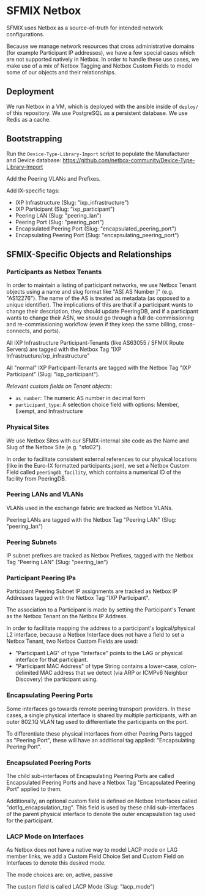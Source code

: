 # SFMIX Netbox

SFMIX uses Netbox as a source-of-truth for intended network configurations.

Because we manage network resources that cross administrative domains (for example Participant IP addresses), we have a few special cases which are not supported natively in Netbox.
In order to handle these use cases, we make use of a mix of Netbox Tagging and Netbox Custom Fields to model some of our objects and their relationships.

## Deployment

We run Netbox in a VM, which is deployed with the ansible inside of `deploy/` of this repository.
We use PostgreSQL as a persistent database. We use Redis as a cache.

## Bootstrapping

Run the `Device-Type-Library-Import` script to populate the Manufacturer and Device database: https://github.com/netbox-community/Device-Type-Library-Import

Add the Peering VLANs and Prefixes.

Add IX-specific tags:

- IXP Infrastructure (Slug: "ixp_infrastructure")
- IXP Participant (Slug: "ixp_participant")
- Peering LAN (Slug: "peering_lan")
- Peering Port (Slug: "peering_port")
- Encapsulated Peering Port (Slug: "encapsulated_peering_port")
- Encapsulating Peering Port (Slug: "encapsulating_peering_port")

## SFMIX-Specific Objects and Relationships

### Participants as Netbox Tenants

In order to maintain a listing of participant networks, we use Netbox Tenant objects using a name and slug format like "AS[ AS Number ]" (e.g. "AS12276"). The name of the AS is treated as metadata (as opposed to a unique identifier). The implications of this are that if a participant wants to change their description, they should update PeeringDB, and if a participant wants to change their ASN, we should go through a full de-commissioning and re-commissioning workflow (even if they keep the same billing, cross-connects, and ports).

All IXP Infrastructure Participant-Tenants (like AS63055 / SFMIX Route Servers) are tagged with the Netbox Tag "IXP Infrastructure/ixp_infrastructure"

All "normal" IXP Participant-Tenants are tagged with the Netbox Tag "IXP Participant" (Slug: "ixp_participant").

*Relevant custom fields on Tenant objects*:

- `as_number`: The numeric AS number in decimal form
- `participant_type`: A selection choice field with options: Member, Exempt, and Infrastructure

### Physical Sites

We use Netbox Sites with our SFMIX-internal site code as the Name and Slug of the Netbox Site (e.g. "sfo02").

In order to facilitate consistent external references to our physical locations (like in the Euro-IX formatted participants.json), we set a Netbox Custom Field called `peeringdb_facility`, which contains a numerical ID of the facility from PeeringDB.

### Peering LANs and VLANs

VLANs used in the exchange fabric are tracked as Netbox VLANs.

Peering LANs are tagged with the Netbox Tag "Peering LAN" (Slug: "peering_lan")

### Peering Subnets

IP subnet prefixes are tracked as Netbox Prefixes, tagged with the Netbox Tag "Peering LAN" (Slug: "peering_lan")

### Participant Peering IPs

Participant Peering Subnet IP assignments are tracked as Netbox IP Addresses tagged with the Netbox Tag "IXP Participant".

The association to a Participant is made by setting the Participant's Tenant as the Netbox Tenant on the Netbox IP Address.

In order to facilitate mapping the address to a participant's logical/physical L2 interface, because a Netbox Interface does not have a field to set a Netbox Tenant, two Netbox Custom Fields are used:

- "Participant LAG" of type "Interface" points to the LAG or physical interface for that participant.
- "Participant MAC Address" of type String contains a lower-case, colon-delimited MAC address that we detect (via ARP or ICMPv6 Neighbor Discovery) the participant using.

### Encapsulating Peering Ports

Some interfaces go towards remote peering transport providers. In these cases, a single physical interface is shared by multiple participants, with an outer 802.1Q VLAN tag used to differentiate the participants on the port.

To differentiate these physical interfaces from other Peering Ports tagged as "Peering Port", these will have an additional tag applied: "Encapsulating Peering Port".

### Encapsulated Peering Ports

The child sub-interfaces of Encapsulating Peering Ports are called Encapsulated Peering Ports and have a Netbox Tag "Encapsulated Peering Port" applied to them.

Additionally, an optional custom field is defined on Netbox Interfaces called "dot1q_encapsulation_tag". This field is used by these child sub-interfaces of the parent physical interface to denote the outer encapsulation tag used for the participant.

### LACP Mode on Interfaces

As Netbox does not have a native way to model LACP mode on LAG member links, we add a Custom Field Choice Set and Custom Field on Interfaces to denote this desired mode.

The mode choices are: on, active, passive

The custom field is called LACP Mode (Slug: "lacp_mode")
